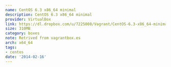 ```yaml
---
name: CentOS 6.3 x86_64 minimal
description: CentOS 6.3 x86_64 minimal
provider: VirtualBox
link: https://dl.dropbox.com/u/7225008/Vagrant/CentOS-6.3-x86_64-minimal.box
size: 310MB
category: boxes
note: Retrived from vagrantbox.es
arch: x64_64
tags:
- centos
date: '2014-02-16'
---
```

